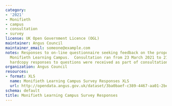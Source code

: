 ```yaml
---
category:
- '2021'
- Monifieth
- campus
- consultation
- survey
license: UK Open Government Licence (OGL)
maintainer: Angus Council
maintainer_email: someone@example.com
notes: Responses to on-line questionnaire seeking feedback on the proposals to develop
  Monifieth Learning Campus.  Consultation ran from 23 March 2021 to 21 April 2021.  No
  hardcopy responses to questions were received as part of consultation.
organization: Angus Council
resources:
- format: XLS
  name: Monifieth Learning Campus Survey Responses XLS
  url: http://opendata.angus.gov.uk/dataset/3ba0baef-c389-4467-aa01-2be5a51ce826/resource/1aaa6b12-5dd0-47d6-b361-7abe80447ce5/download/copy-of-mlc-initial-consultation-open-data.xlsx
schema: default
title: Monifieth Learning Campus Survey Responses
---
```

